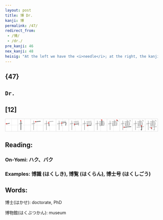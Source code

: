 ```yaml
---
layout: post
title: 博 Dr.
kanji: 博
permalink: /47/
redirect_from:
 - /博/
 - /dr./
pre_kanji: 46
nex_kanji: 48
heisig: "At the left we have the <i>needle</i>; at the right, the kanji for <i>specialty</i>, plus an extra <i>drop</i> at the top. Think of a <b>Dr.</b> who is a <i>specialist</i> with a <i>needle</i> (an acupuncturist) and let the <i>drop</i> at the top represent the period at the end of <b>Dr.</b> In principle we are trying to avoid this kind of device, which plays on abstract grammatical conventions; but I think you will agree, after you have had occasion to use the right side of this kanji in forming other kanji, that the exception is merited in this case."
---
```


## {47}

## `Dr.`

## [12]

<div class="stroke"><img src="../images/E58D9A.png" /></div>

## Reading:

### On-Yomi: ハク、バク

### Examples: 博識 (はくしき), 博覧 (はくらん), 博士号 (はくしごう)

## Words:

博士(はかせ): doctorate, PhD

博物館(はくぶつかん): museum
